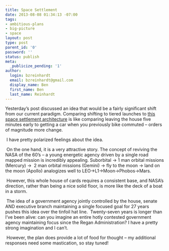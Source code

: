 ```yaml
---
title: Space Settlement
date: 2013-08-08 01:34:13 -07:00
tags:
- ambitious-plans
- big-picture
- space
layout: post
type: post
parent_id: '0'
password: ''
status: publish
meta:
  _publicize_pending: '1'
author:
  login: bzreinhardt
  email: bzreinhardt@gmail.com
  display_name: Ben
  first_name: Ben
  last_name: Reinhardt
---
```


<p>Yesterday’s post discussed an idea that would be a fairly significant shift from our current paradigm. Comparing shifting to tiered launches to <a href="http://spacefrontier.org/thereisanotherway" target="_blank">this space settlement architecture</a> is like comparing leaving the house five minutes early to getting a car when you previously bike commuted – orders of magnitude more change.</p>
<p> I have pretty polarized feelings about the idea.</p>
<p> On the one hand, it is a very attractive story. The concept of reviving the NASA of the 60’s – a young energetic agency driven by a single road mapped mission is incredibly appealing. Suborbital -&gt; 1 man orbital missions (Mercury) -&gt;  2 man orbital missions (Gemini) -&gt; fly to the moon -&gt; land on the moon (Apollo) analogizes well to LEO-&gt;L1-&gt;Moon-&gt;Phobos-&gt;Mars.</p>
<p> However, this whole house of cards requires a consistent base, and NASA’s direction, rather than being a nice solid floor, is more like the deck of a boat in a storm.</p>
<p> The idea of a government agency jointly controlled by the house, senate AND executive branch maintaining a single focused goal for 27 years pushes this idea over the tinfoil hat line.  Twenty-seven years is longer than I’ve been alive: can you imagine an entire hotly contested government agency maintaining focus since the Regan Administration? I have a pretty strong imagination and I can’t.</p>
<p> However, the plan does provide a lot of food for thought – my additional responses need some mastication, so stay tuned!</p>
